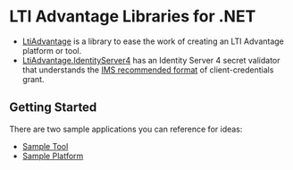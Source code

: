 # LTI Advantage Libraries for .NET

- [LtiAdvantage](https://github.com/andyfmiller/LtiAdvantage/tree/master/src/LtiAdvantageLibrary) is a library to ease the work of creating an LTI Advantage platform or tool.
- [LtiAdvantage.IdentityServer4](https://github.com/andyfmiller/LtiAdvantage/tree/master/src/LtiAdvantage.IdentityServer4) has an Identity Server 4 secret validator that understands the [IMS recommended format](https://www.imsglobal.org/spec/security/v1p0#using-json-web-tokens-with-oauth-2-0-client-credentials-grant) of client-credentials grant.

## Getting Started

There are two sample applications you can reference for ideas:
- [Sample Tool](https://github.com/andyfmiller/LtiAdvantageTool)
- [Sample Platform](https://github.com/andyfmiller/LtiAdvantagePlatform)
